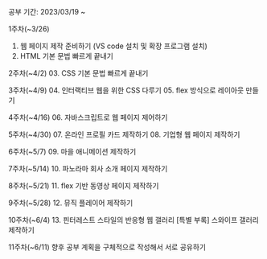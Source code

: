 공부 기간: 2023/03/19 ~

1주차(~3/26)
01. 웹 페이지 제작 준비하기 (VS code 설치 및 확장 프로그램 설치)
02. HTML 기본 문법 빠르게 끝내기

2주차(~4/2)
03. CSS 기본 문법 빠르게 끝내기

3주차(~4/9)
04. 인터랙티브 웹을 위한 CSS 다루기
05. flex 방식으로 레이아웃 만들기

4주차(~4/16)
06. 자바스크립트로 웹 페이지 제어하기

5주차(~4/30)
07. 온라인 프로필 카드 제작하기
08. 기업형 웹 페이지 제작하기

6주차(~5/7)
09. 마을 애니메이션 제작하기

7주차(~5/14)
10. 파노라마 회사 소개 페이지 제작하기

8주차(~5/21)
11. flex 기반 동영상 페이지 제작하기

9주차(~5/28)
12. 뮤직 플레이어 제작하기

10주차(~6/4)
13. 핀터레스트 스타일의 반응형 웹 갤러리
[특별 부록] 스와이프 갤러리 제작하기

11주차(~6/11)
향후 공부 계획을 구체적으로 작성해서 서로 공유하기